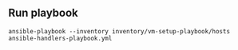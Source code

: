 ## Run playbook

```
ansible-playbook --inventory inventory/vm-setup-playbook/hosts ansible-handlers-playbook.yml 
```